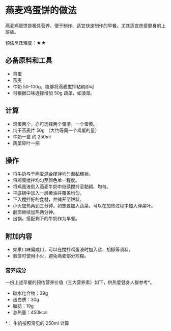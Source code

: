 # 燕麦鸡蛋饼的做法

燕麦鸡蛋饼是极具营养、便于制作、适宜快速制作的早餐。尤其适宜热爱健身的上班族。

预估烹饪难度：★★

## 必备原料和工具

- 鸡蛋
- 燕麦
- 牛奶 50-100g，能够将燕麦搅拌粘稠即可
- 可根据口味选择增加 50g 蔬菜，如菠菜。

## 计算

- 鸡蛋两个，亦可选择两个蛋清，一个蛋黄。
- 纯干燕麦片 50g （大约等同一个鸡蛋的量）
- 牛奶一盒 约 250ml
- 蔬菜碎叶一把

## 操作

- 将牛奶与干燕麦混合搅拌均匀至黏稠状。
- 将鸡蛋搅拌均匀至颜色单一程度。
- 将鸡蛋液倒入燕麦牛奶中继续搅拌至黏稠、均匀。
- 平底锅中加入一层黄油并覆盖均匀。
- 下入搅拌好的食材，并摊开至饼状。
- 小火加热两到三分钟。如想要加入蔬菜，可以在加热过程中加入碎菜叶。
- 翻面继续加热两分钟。
- 出锅，搭配剩下的牛奶作为早餐。

## 附加内容

- 如果口味偏咸口，可以在搅拌鸡蛋液时加入盐，胡椒等调料。
- 煎饼时使用小火，避免燕麦部分煎糊。

### 营养成分

一份上述早餐的预估营养价值（三大营养素）如下，供热爱健身人群参考*。

- 碳水化合物：39g
- 蛋白质：30g
- 脂肪：19g
- 总热量：450kcal

*： 牛奶按照常见的 250ml 计算
